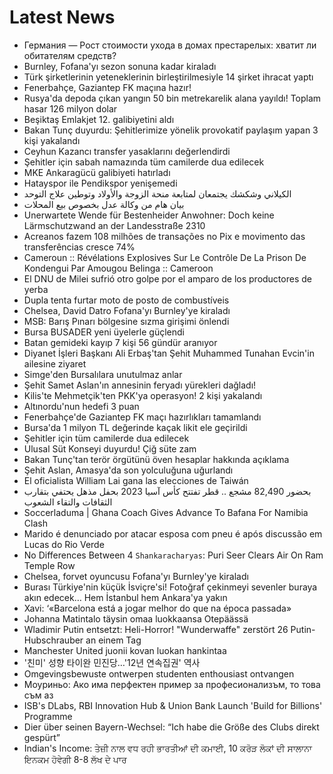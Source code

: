 # Latest News
-  Германия — Рост стоимости ухода в домах престарелых: хватит ли обитателям средств?
-  Burnley, Fofana'yı sezon sonuna kadar kiraladı
-  Türk şirketlerinin yeteneklerinin birleştirilmesiyle 14 şirket ihracat yaptı
-  Fenerbahçe, Gaziantep FK maçına hazır!
-  Rusya'da depoda çıkan yangın 50 bin metrekarelik alana yayıldı! Toplam hasar 126 milyon dolar
-  Beşiktaş Emlakjet 12. galibiyetini aldı
-  Bakan Tunç duyurdu: Şehitlerimize yönelik provokatif paylaşım yapan 3 kişi yakalandı
-  Ceyhun Kazancı transfer yasaklarını değerlendirdi
-  Şehitler için sabah namazında tüm camilerde dua edilecek
-  MKE Ankaragücü galibiyeti hatırladı
-  Hatayspor ile Pendikspor yenişemedi
-  الكيلاني وشكشك يجتمعان لمتابعة منحة الزوجة والأولاد وتوطين علاج التوحد
-  بيان هام من وكالة عدل بخصوص بيع المحلات
-  Unerwartete Wende für Bestenheider Anwohner: Doch keine Lärmschutzwand an der Landesstraße 2310
-  Acreanos fazem 108 milhões de transações no Pix e movimento das transferências cresce 74%
-  Cameroun :: Révélations Explosives Sur Le Contrôle De La Prison De Kondengui Par Amougou Belinga :: Cameroon
-  El DNU de Milei sufrió otro golpe por el amparo de los productores de yerba
-  Dupla tenta furtar moto de posto de combustíveis
-  Chelsea, David Datro Fofana'yı Burnley'ye kiraladı
-  MSB: Barış Pınarı bölgesine sızma girişimi önlendi
-  Bursa BUSADER yeni üyelerle güçlendi
-  Batan gemideki kayıp 7 kişi 56 gündür aranıyor
-  Diyanet İşleri Başkanı Ali Erbaş'tan Şehit Muhammed Tunahan Evcin'in ailesine ziyaret
-  Simge'den Bursalılara unutulmaz anlar
-  Şehit Samet Aslan'ın annesinin feryadı yürekleri dağladı!
-  Kilis'te Mehmetçik'ten PKK'ya operasyon! 2 kişi yakalandı
-  Altınordu'nun hedefi 3 puan
-  Fenerbahçe'de Gaziantep FK maçı hazırlıkları tamamlandı
-  Bursa'da 1 milyon TL değerinde kaçak likit ele geçirildi
-  Şehitler için tüm camilerde dua edilecek
-  Ulusal Süt Konseyi duyurdu! Çiğ süte zam
-  Bakan Tunç'tan terör örgütünü öven hesaplar hakkında açıklama
-  Şehit Aslan, Amasya'da son yolculuğuna uğurlandı
-  El oficialista William Lai gana las elecciones de Taiwán
-  بحضور 82,490 مشجع .. قطر تفتتح كأس آسيا 2023 بحفل مذهل يحتفي بتقارب الثقافات والتقاء الشعوب
-  Soccerladuma | Ghana Coach Gives Advance To Bafana For Namibia Clash
-  Marido é denunciado por atacar esposa com pneu é após discussão em Lucas do Rio Verde
-  No Differences Between 4 `Shankaracharyas`: Puri Seer Clears Air On Ram Temple Row
-  Chelsea, forvet oyuncusu Fofana'yı Burnley'ye kiraladı
-  Burası Türkiye'nin küçük İsviçre'si! Fotoğraf çekinmeyi sevenler buraya akın edecek… Hem İstanbul hem Ankara'ya yakın
-  Xavi: ‘«Barcelona está a jogar melhor do que na época passada»
-  Johanna Matintalo täysin omaa luokkaansa Otepäässä
-  Wladimir Putin entsetzt: Heli-Horror! "Wunderwaffe" zerstört 26 Putin-Hubschrauber an einem Tag
-  Manchester United juonii kovan luokan hankintaa
-  '친미' 성향 타이완 민진당…'12년 연속집권' 역사
-  Omgevingsbewuste ontwerpen studenten enthousiast ontvangen
-  Моуриньо: Ако има перфектен пример за професионализъм, то това съм аз
-  ISB's DLabs, RBI Innovation Hub & Union Bank Launch 'Build for Billions' Programme
-  Dier über seinen Bayern-Wechsel: “Ich habe die Größe des Clubs direkt gespürt”
-  Indian's Income: ਤੇਜ਼ੀ ਨਾਲ ਵਧ ਰਹੀ ਭਾਰਤੀਆਂ ਦੀ ਕਮਾਈ, 10 ਕਰੋੜ ਲੋਕਾਂ ਦੀ ਸਾਲਾਨਾ ਇਨਕਮ ਹੋਵੇਗੀ 8-8 ਲੱਖ ਦੇ ਪਾਰ
